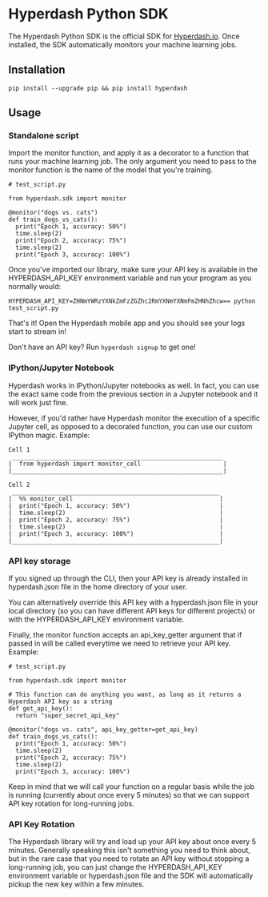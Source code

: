 # Hyperdash Python SDK

The Hyperdash Python SDK is the official SDK for [Hyperdash.io](https://hyperdash.io). Once installed, the SDK automatically monitors your machine learning jobs.

## Installation

`pip install --upgrade pip && pip install hyperdash`

## Usage

### Standalone script
Import the monitor function, and apply it as a decorator to a function that runs your machine learning job. The only argument you need to pass to the monitor function is the name of the model that you're training.

```
# test_script.py

from hyperdash.sdk import monitor

@monitor("dogs vs. cats")
def train_dogs_vs_cats():
  print("Epoch 1, accuracy: 50%")
  time.sleep(2)
  print("Epoch 2, accuracy: 75%")
  time.sleep(2)
  print("Epoch 3, accuracy: 100%")
```

Once you've imported our library, make sure your API key is available in the HYPERDASH_API_KEY environment variable and run your program as you normally would:

`HYPERDASH_API_KEY=ZHNmYWRzYXNkZmFzZGZhc2RmYXNmYXNmFmZHNhZhcw== python test_script.py`

That's it! Open the Hyperdash mobile app and you should see your logs start to stream in!

Don't have an API key? Run `hyperdash signup` to get one!

### IPython/Jupyter Notebook

Hyperdash works in IPython/Jupyter notebooks as well. In fact, you can use the exact same code from the previous section in a Jupyter notebook and it will work just fine.

However, if you'd rather have Hyperdash monitor the execution of a specific Jupyter cell, as opposed to a decorated function, you can use our custom IPython magic. Example:

```
Cell 1
 ___________________________________________________________
|  from hyperdash import monitor_cell                       |
|___________________________________________________________|

Cell 2
 __________________________________________________________
|  %% monitor_cell                                         |
|  print("Epoch 1, accuracy: 50%")                         |
|  time.sleep(2)                                           |
|  print("Epoch 2, accuracy: 75%")                         |
|  time.sleep(2)                                           |
|  print("Epoch 3, accuracy: 100%")                        |
|__________________________________________________________|
```

### API key storage

If you signed up through the CLI, then your API key is already installed in hyperdash.json file in the home directory of your user.

You can alternatively override this API key with a hyperdash.json file in your local directory (so you can have different API keys for different projects) or with the HYPERDASH_API_KEY environment variable.

Finally, the monitor function accepts an api_key_getter argument that if passed in will be called everytime we need to retrieve your API key. Example:

```
# test_script.py

from hyperdash.sdk import monitor

# This function can do anything you want, as long as it returns a Hyperdash API key as a string
def get_api_key():
  return "super_secret_api_key"

@monitor("dogs vs. cats", api_key_getter=get_api_key)
def train_dogs_vs_cats():
  print("Epoch 1, accuracy: 50%")
  time.sleep(2)
  print("Epoch 2, accuracy: 75%")
  time.sleep(2)
  print("Epoch 3, accuracy: 100%")
```

Keep in mind that we will call your function on a regular basis while the job is running (currently about once every 5 minutes) so that we can support API key rotation for long-running jobs.

### API Key Rotation

The Hyperdash library will try and load up your API key about once every 5 minutes. Generally speaking this isn't something you need to think about, but in the rare case that you need to rotate an API key without stopping a long-running job, you can just change the HYPERDASH_API_KEY environment variable or hyperdash.json file and the SDK will automatically pickup the new key within a few minutes.
